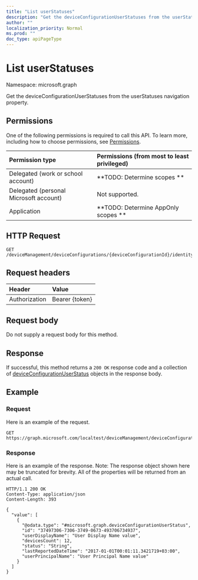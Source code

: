 ```yaml
---
title: "List userStatuses"
description: "Get the deviceConfigurationUserStatuses from the userStatuses navigation property."
author: ""
localization_priority: Normal
ms.prod: ""
doc_type: apiPageType
---
```


# List userStatuses

Namespace: microsoft.graph

Get the deviceConfigurationUserStatuses from the userStatuses navigation property.

## Permissions
One of the following permissions is required to call this API. To learn more, including how to choose permissions, see [Permissions](/concepts/permissions-reference.md).

|Permission type|Permissions (from most to least privileged)|
|:---|:---|
|Delegated (work or school account)|**TODO: Determine scopes **|
|Delegated (personal Microsoft account)|Not supported.|
|Application|**TODO: Determine AppOnly scopes **|

## HTTP Request
<!-- {
  "blockType": "ignored"
}
-->
``` http
GET /deviceManagement/deviceConfigurations/{deviceConfigurationId}/identityCertificate/rootCertificate/userStatuses
```

## Request headers
|Header|Value|
|:---|:---|
|Authorization|Bearer {token}|

## Request body
Do not supply a request body for this method.

## Response
If successful, this method returns a `200 OK` response code and a collection of [deviceConfigurationUserStatus](../resources/deviceconfigurationuserstatus.md) objects in the response body.

## Example

### Request
Here is an example of the request.
<!-- {
  "blockType": "request",
  "name": "get_deviceconfigurationuserstatus"
}
-->
``` http
GET https://graph.microsoft.com/localtest/deviceManagement/deviceConfigurations/{deviceConfigurationId}/identityCertificate/rootCertificate/userStatuses
```

### Response
Here is an example of the response. Note: The response object shown here may be truncated for brevity. All of the properties will be returned from an actual call.
<!-- {
  "blockType": "response",
  "truncated": true,
  "@odata.type": "collection(microsoft.graph.deviceconfigurationuserstatus)"
}
-->
``` http
HTTP/1.1 200 OK
Content-Type: application/json
Content-Length: 393

{
  "value": [
    {
      "@odata.type": "#microsoft.graph.deviceConfigurationUserStatus",
      "id": "37497306-7306-3749-0673-493706734937",
      "userDisplayName": "User Display Name value",
      "devicesCount": 12,
      "status": "String",
      "lastReportedDateTime": "2017-01-01T00:01:11.3421719+03:00",
      "userPrincipalName": "User Principal Name value"
    }
  ]
}
```


